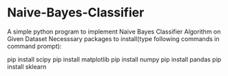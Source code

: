 # Naive-Bayes-Classifier
A simple python program to implement Naive Bayes Classifier Algorithm on Given Dataset
Necesssary packages to install(type following commands in command prompt):

pip install scipy
pip install matplotlib
pip install numpy
pip install pandas
pip install sklearn
